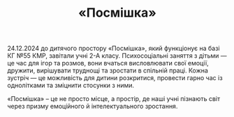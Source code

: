 ﻿---
title: «Посмішка»
---

24.12.2024 до дитячого простору «Посмішка», який функціонує на базі КГ №55 КМР, завітали учні 2-А класу. Психосоціальні заняття з дітьми — це час для ігор та розмов, вони вчаться висловлювати свої емоції, дружити, вирішувати труднощі та зростати в спільній праці. Кожна зустріч — це можливість для дитини розкритися, провести гарно час із однолітками та зміцнити стосунки з ними.

«Посмішка» – це не просто місце, а простір, де наші учні пізнають світ через призму емоційного й інтелектуального зростання.

<slideshow />
